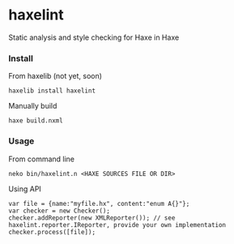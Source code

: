 haxelint
==========

Static analysis and style checking for Haxe in Haxe

### Install

From haxelib (not yet, soon)

    haxelib install haxelint

Manually build

    haxe build.nxml

### Usage

From command line

    neko bin/haxelint.n <HAXE SOURCES FILE OR DIR>

Using API

	var file = {name:"myfile.hx", content:"enum A{}"};
	var checker = new Checker();
	checker.addReporter(new XMLReporter()); // see haxelint.reporter.IReporter, provide your own implementation
	checker.process([file]);
